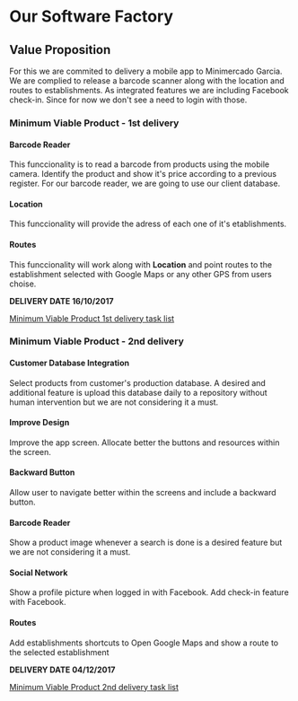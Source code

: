 # Our Software Factory
## Value Proposition

For this we are commited to delivery a mobile app to Minimercado Garcia.
We are complied to release a barcode scanner along with the location and routes to establishments.
As integrated features we are including Facebook check-in. Since for now we don't see a need to login with those.

### Minimum Viable Product - 1st delivery

#### Barcode Reader

This funccionality is to read a barcode from products using the mobile camera. Identify the product and show it's price according to a previous register.
For our barcode reader, we are going to use our client database.

#### Location

This funccionality will provide the adress of each one of it's etablishments.

#### Routes

This funccionality will work along with **Location** and point routes to the establishment selected with Google Maps or any other GPS from users choise.

**DELIVERY DATE 16/10/2017**

[Minimum Viable Product 1st delivery task list](https://trello.com/b/HKfc4IpA "Redirects to MVP 1st delivery Trello list")

### Minimum Viable Product - 2nd delivery

#### Customer Database Integration

Select products from customer's production database. A desired and additional feature is upload this database daily to a repository without human intervention but we are not considering it a must.

#### Improve Design

Improve the app screen. Allocate better the buttons and resources within the screen.

####  Backward Button

Allow user to navigate better within the screens and include a backward button.


#### Barcode Reader
Show a product image whenever a search is done is a desired feature but we are not considering it a must.

#### Social Network

Show a profile picture when logged in with Facebook.
Add check-in feature with Facebook.

#### Routes

Add establishments shortcuts to Open Google Maps and show a route to the selected establishment

**DELIVERY DATE 04/12/2017**

[Minimum Viable Product 2nd delivery task list](https://trello.com/b/D3gFo0Qu "Redirects to MVP 2nd delivery Trello list")
